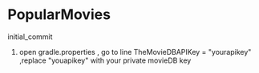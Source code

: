 # PopularMovies
initial_commit

1.  open gradle.properties , go to line TheMovieDBAPIKey = "yourapikey" ,replace "youapikey" with your private movieDB key
